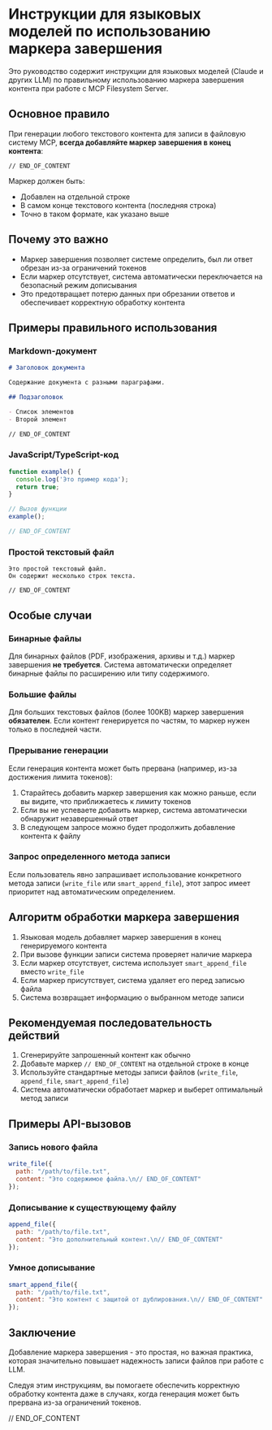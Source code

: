 # Инструкции для языковых моделей по использованию маркера завершения

Это руководство содержит инструкции для языковых моделей (Claude и других LLM) по правильному использованию маркера завершения контента при работе с MCP Filesystem Server.

## Основное правило

При генерации любого текстового контента для записи в файловую систему MCP, **всегда добавляйте маркер завершения в конец контента**:

```
// END_OF_CONTENT
```

Маркер должен быть:
- Добавлен на отдельной строке
- В самом конце текстового контента (последняя строка)
- Точно в таком формате, как указано выше

## Почему это важно

- Маркер завершения позволяет системе определить, был ли ответ обрезан из-за ограничений токенов
- Если маркер отсутствует, система автоматически переключается на безопасный режим дописывания
- Это предотвращает потерю данных при обрезании ответов и обеспечивает корректную обработку контента

## Примеры правильного использования

### Markdown-документ

```markdown
# Заголовок документа

Содержание документа с разными параграфами.

## Подзаголовок

- Список элементов
- Второй элемент

// END_OF_CONTENT
```

### JavaScript/TypeScript-код

```javascript
function example() {
  console.log('Это пример кода');
  return true;
}

// Вызов функции
example();

// END_OF_CONTENT
```

### Простой текстовый файл

```
Это простой текстовый файл.
Он содержит несколько строк текста.

// END_OF_CONTENT
```

## Особые случаи

### Бинарные файлы

Для бинарных файлов (PDF, изображения, архивы и т.д.) маркер завершения **не требуется**. 
Система автоматически определяет бинарные файлы по расширению или типу содержимого.

### Большие файлы

Для больших текстовых файлов (более 100KB) маркер завершения **обязателен**. 
Если контент генерируется по частям, то маркер нужен только в последней части.

### Прерывание генерации

Если генерация контента может быть прервана (например, из-за достижения лимита токенов):

1. Старайтесь добавить маркер завершения как можно раньше, если вы видите, что приближаетесь к лимиту токенов
2. Если вы не успеваете добавить маркер, система автоматически обнаружит незавершенный ответ
3. В следующем запросе можно будет продолжить добавление контента к файлу

### Запрос определенного метода записи

Если пользователь явно запрашивает использование конкретного метода записи (`write_file` или `smart_append_file`), 
этот запрос имеет приоритет над автоматическим определением.

## Алгоритм обработки маркера завершения

1. Языковая модель добавляет маркер завершения в конец генерируемого контента
2. При вызове функции записи система проверяет наличие маркера
3. Если маркер отсутствует, система использует `smart_append_file` вместо `write_file`
4. Если маркер присутствует, система удаляет его перед записью файла
5. Система возвращает информацию о выбранном методе записи

## Рекомендуемая последовательность действий

1. Сгенерируйте запрошенный контент как обычно
2. Добавьте маркер `// END_OF_CONTENT` на отдельной строке в конце
3. Используйте стандартные методы записи файлов (`write_file`, `append_file`, `smart_append_file`)
4. Система автоматически обработает маркер и выберет оптимальный метод записи

## Примеры API-вызовов

### Запись нового файла

```javascript
write_file({
  path: "/path/to/file.txt",
  content: "Это содержимое файла.\n// END_OF_CONTENT"
});
```

### Дописывание к существующему файлу

```javascript
append_file({
  path: "/path/to/file.txt",
  content: "Это дополнительный контент.\n// END_OF_CONTENT"
});
```

### Умное дописывание

```javascript
smart_append_file({
  path: "/path/to/file.txt",
  content: "Это контент с защитой от дублирования.\n// END_OF_CONTENT"
});
```

## Заключение

Добавление маркера завершения - это простая, но важная практика, которая значительно повышает надежность записи файлов при работе с LLM.

Следуя этим инструкциям, вы помогаете обеспечить корректную обработку контента даже в случаях, когда генерация может быть прервана из-за ограничений токенов.

// END_OF_CONTENT